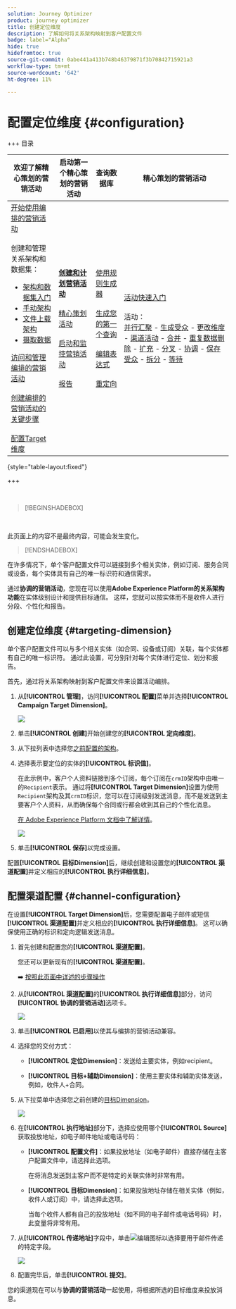```yaml
---
solution: Journey Optimizer
product: journey optimizer
title: 创建定位维度
description: 了解如何将关系架构映射到客户配置文件
badge: label="Alpha"
hide: true
hidefromtoc: true
source-git-commit: 0abe441a413b748b46379871f3b70842715921a3
workflow-type: tm+mt
source-wordcount: '642'
ht-degree: 11%

---
```



# 配置定位维度 {#configuration}

+++ 目录

| 欢迎了解精心策划的营销活动 | 启动第一个精心策划的营销活动 | 查询数据库 | 精心策划的营销活动 |
|---|---|---|---|
| [开始使用编排的营销活动](gs-orchestrated-campaigns.md)<br/><br/>创建和管理关系架构和数据集：</br> <ul><li>[架构和数据集入门](gs-schemas.md)</li><li>[手动架构](manual-schema.md)</li><li>[文件上载架构](file-upload-schema.md)</li><li>[摄取数据](ingest-data.md)</li></ul>[访问和管理编排的营销活动](access-manage-orchestrated-campaigns.md)<br/><br/>[创建编排的营销活动的关键步骤](gs-campaign-creation.md)<br/><br/>[配置Target维度](target-dimension.md) | <b>[创建和计划营销活动](create-orchestrated-campaign.md)</b><br/><br/>[精心策划活动](orchestrate-activities.md)<br/><br/>[启动和监控营销活动](start-monitor-campaigns.md)<br/><br/>[报告](reporting-campaigns.md) | [使用规则生成器](orchestrated-rule-builder.md)<br/><br/>[生成您的第一个查询](build-query.md)<br/><br/>[编辑表达式](edit-expressions.md)<br/><br/>[重定向](retarget.md) | [活动快速入门](activities/about-activities.md)<br/><br/>活动：<br/>[并行汇聚](activities/and-join.md) - [生成受众](activities/build-audience.md) - [更改维度](activities/change-dimension.md) - [渠道活动](activities/channels.md) - [合并](activities/combine.md) - [重复数据删除](activities/deduplication.md) - [扩充](activities/enrichment.md) - [分叉](activities/fork.md) - [协调](activities/reconciliation.md) - [保存受众](activities/save-audience.md) - [拆分](activities/split.md) - [等待](activities/wait.md) |

{style="table-layout:fixed"}

+++


<br/>

>[!BEGINSHADEBOX]

</br>

此页面上的内容不是最终内容，可能会发生变化。

>[!ENDSHADEBOX]

在许多情况下，单个客户配置文件可以链接到多个相关实体，例如订阅、服务合同或设备，每个实体具有自己的唯一标识符和通信需求。

通过&#x200B;**协调的营销活动**，您现在可以使用&#x200B;**Adobe Experience Platform的关系架构功能**&#x200B;在实体级别设计和提供目标通信。 这样，您就可以按实体而不是收件人进行分段、个性化和报告。

## 创建定位维度 {#targeting-dimension}

单个客户配置文件可以与多个相关实体（如合同、设备或订阅）关联，每个实体都有自己的唯一标识符。 通过此设置，可分别针对每个实体进行定位、划分和报告。

首先，通过将关系架构映射到客户配置文件来设置活动编排。

1. 从&#x200B;**[!UICONTROL 管理]**，访问&#x200B;**[!UICONTROL 配置]**&#x200B;菜单并选择&#x200B;**[!UICONTROL Campaign Target Dimension]**。

   ![](assets/target-dimension-1.png)

1. 单击&#x200B;**[!UICONTROL 创建]**&#x200B;开始创建您的&#x200B;**[!UICONTROL 定向维度]**。

1. 从下拉列表中选择您[之前配置&#x200B;的架构](gs-schemas.md)。

1. 选择表示要定位的实体的&#x200B;**[!UICONTROL 标识值]**。

   在此示例中，客户个人资料链接到多个订阅，每个订阅在`crmID`架构中由唯一的`Recipient`表示。 通过将&#x200B;**[!UICONTROL Target Dimension]**&#x200B;设置为使用`Recipient`架构及其`crmID`标识，您可以在订阅级别发送消息，而不是发送到主要客户个人资料，从而确保每个合同或行都会收到其自己的个性化消息。

   [在 Adobe Experience Platform 文档中了解详情](https://experienceleague.adobe.com/en/docs/experience-platform/xdm/schema/composition#identity)。

   ![](assets/target-dimension-2.png)

1. 单击&#x200B;**[!UICONTROL 保存]**&#x200B;以完成设置。

配置&#x200B;**[!UICONTROL 目标Dimension]**&#x200B;后，继续创建和设置您的&#x200B;**[!UICONTROL 渠道配置]**&#x200B;并定义相应的&#x200B;**[!UICONTROL 执行详细信息]**。

## 配置渠道配置 {#channel-configuration}

在设置&#x200B;**[!UICONTROL Target Dimension]**&#x200B;后，您需要配置电子邮件或短信&#x200B;**[!UICONTROL 渠道配置]**&#x200B;并定义相应的&#x200B;**[!UICONTROL 执行详细信息]**。 这可以确保使用正确的标识和定向逻辑发送消息。

1. 首先创建和配置您的&#x200B;**[!UICONTROL 渠道配置]**。

   您还可以更新现有的&#x200B;**[!UICONTROL 渠道配置]**。

   ➡️ [按照此页面中详述的步骤操作](../email/surface-personalization.md)

1. 从&#x200B;**[!UICONTROL 渠道配置]**&#x200B;的&#x200B;**[!UICONTROL 执行详细信息]**&#x200B;部分，访问&#x200B;**[!UICONTROL 协调的营销活动]**&#x200B;选项卡。

   ![](assets/target-dimension-3.png)

1. 单击&#x200B;**[!UICONTROL 已启用]**&#x200B;以使其与编排的营销活动兼容。

1. 选择您的交付方式：

   * **[!UICONTROL 定位Dimension]**：发送给主要实体，例如recipient。

   * **[!UICONTROL 目标+辅助Dimension]**：使用主要实体和辅助实体发送，例如，收件人+合同。

1. 从下拉菜单中选择您之前创建的[目标Dimension](#targeting-dimension)。

   ![](assets/target-dimension-4.png)

1. 在&#x200B;**[!UICONTROL 执行地址]**&#x200B;部分下，选择应使用哪个&#x200B;**[!UICONTROL Source]**&#x200B;获取投放地址，如电子邮件地址或电话号码：

   * **[!UICONTROL 配置文件]**：如果投放地址（如电子邮件）直接存储在主客户配置文件中，请选择此选项。

     在将消息发送到主客户而不是特定的关联实体时非常有用。

   * **[!UICONTROL 目标Dimension]**：如果投放地址存储在相关实体（例如，收件人或订阅）中，请选择此选项。

     当每个收件人都有自己的投放地址（如不同的电子邮件或电话号码）时，此变量将非常有用。

1. 从&#x200B;**[!UICONTROL 传递地址]**&#x200B;字段中，单击![编辑图标](assets/do-not-localize/edit.svg)以选择要用于邮件传递的特定字段。

   ![](assets/target-dimension-4.png)

1. 配置完毕后，单击&#x200B;**[!UICONTROL 提交]**。

您的渠道现在可以与&#x200B;**协调的营销活动**&#x200B;一起使用，将根据所选的目标维度来投放消息。
